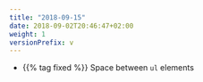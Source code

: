 ```yaml
---
title: "2018-09-15"
date: 2018-09-02T20:46:47+02:00
weight: 1
versionPrefix: v
---
```


- {{% tag fixed %}} Space between `ul` elements

